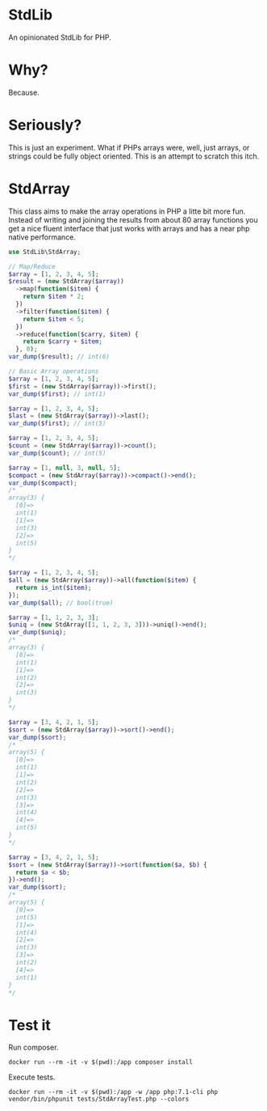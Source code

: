 # StdLib

An opinionated StdLib for PHP.

# Why?

Because.

# Seriously?

This is just an experiment. What if PHPs arrays were, well, just arrays, or
strings could be fully object oriented. This is an attempt to scratch this itch.

# StdArray

This class aims to make the array operations in PHP a litte bit more fun.
Instead of writing and joining the results from about 80 array functions
you get a nice fluent interface that just works with arrays and has a near
php native performance.

```php
use StdLib\StdArray;

// Map/Reduce
$array = [1, 2, 3, 4, 5];
$result = (new StdArray($array))
  ->map(function($item) {
    return $item * 2;
  })
  ->filter(function($item) {
    return $item < 5;
  })
  ->reduce(function($carry, $item) {
    return $carry + $item;
  }, 0);
var_dump($result); // int(6)

// Basic Array operations
$array = [1, 2, 3, 4, 5];
$first = (new StdArray($array))->first();
var_dump($first); // int(1)

$array = [1, 2, 3, 4, 5];
$last = (new StdArray($array))->last();
var_dump($first); // int(5)

$array = [1, 2, 3, 4, 5];
$count = (new StdArray($array))->count();
var_dump($count); // int(5)

$array = [1, null, 3, null, 5];
$compact = (new StdArray($array))->compact()->end();
var_dump($compact);
/*
array(3) {
  [0]=>
  int(1)
  [1]=>
  int(3)
  [2]=>
  int(5)
}
*/

$array = [1, 2, 3, 4, 5];
$all = (new StdArray($array))->all(function($item) {
  return is_int($item);
});
var_dump($all); // bool(true)

$array = [1, 1, 2, 3, 3];
$uniq = (new StdArray([1, 1, 2, 3, 3]))->uniq()->end();
var_dump($uniq);
/*
array(3) {
  [0]=>
  int(1)
  [1]=>
  int(2)
  [2]=>
  int(3)
}
*/

$array = [3, 4, 2, 1, 5];
$sort = (new StdArray($array))->sort()->end();
var_dump($sort);
/*
array(5) {
  [0]=>
  int(1)
  [1]=>
  int(2)
  [2]=>
  int(3)
  [3]=>
  int(4)
  [4]=>
  int(5)
}
*/

$array = [3, 4, 2, 1, 5];
$sort = (new StdArray($array))->sort(function($a, $b) {
  return $a < $b;
})->end();
var_dump($sort);
/*
array(5) {
  [0]=>
  int(5)
  [1]=>
  int(4)
  [2]=>
  int(3)
  [3]=>
  int(2)
  [4]=>
  int(1)
}
*/
```

# Test it

Run composer.

```
docker run --rm -it -v $(pwd):/app composer install
```

Execute tests.

```
docker run --rm -it -v $(pwd):/app -w /app php:7.1-cli php vendor/bin/phpunit tests/StdArrayTest.php --colors
```
